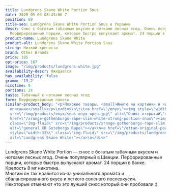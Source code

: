 ```yaml
---
title: Lundgrens Skane White Portion Snus
date: 2020-05-03 08:43:00 Z
position: 69
title-seo: Lundgrens Skane White Portion Snus в Украине
descr: Снюс с богатым табачным вкусом и нотками лесных ягод. Очень популярный в Швеции.
  Перфорированные порции, которые быстро выпускают аромат. 24 порции в банке.
product-name: Lundgrens Skane White
product-alt: Lundgrens Skane White Portion Snus
strong: Низкой крепости
brand: Other Brands
price: 185
opt-price: 167
image: "/img/products/lundgrens-white.jpg"
availability-descr: Ожидается
has_availability: false
gramm: '19,2'
nicotine: 8
portions: 24
taste: Табачный с нотками лесных ягод
form: Перфорированные пакеты
similar-product_body: "<p>Похожие товары. <small>Жмите на картинки и читайте полное
  описание</small></p>\n<div>\n\t\t<a href=\"/onyx\"><img style=\"width:32%\" class=\"img-fluid\"
  src=\"/img/products/onyx/snus-onyx-open.jpg\" alt=\"Оникс открытый\"></a>\n\t\t<a
  href=\"/xrange-gothenburgs-rape-slim-white-strong-portion-snus\"><img style=\"width:32%\"
  class=\"img-fluid\" src=\"/img/products/xrange-gothenburgs-rape-slim-white-strong-snus.jpg\"
  alt=\"general XR Goteborgs Rape\"></a>\n<a href=\"/ettan-original-portion\"><img
  style=\"width:32%\" class=\"img-fluid\" src=\"/img/products/lundgrens-white.jpg\"
  alt=\"Lundgrens Skane White\"></a>\n</div>"
---
```


Lundgrens Skane White Portion — cнюс с богатым табачным вкусом и нотками лесных ягод. Очень популярный в Швеции. Перфорированные порции, которые быстро выпускают аромат. 24 порции в банке. Крепость 8 мг никотина.<br>
Многим он так нравится из-за уникального аромата и сбалансированного вкуса и легкого соленого послевкусия.<br>
Некоторые отмечают что это лучший снюс который они пробовали :)